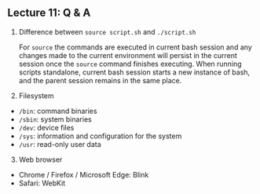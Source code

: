 ## Lecture 11: Q & A

1. Difference between `source script.sh` and `./script.sh`

   For `source` the commands are executed in current bash session and any changes made to the current environment will persist in the current session once the `source` command finishes executing. When running scripts standalone, current bash session starts a new instance of bash, and the parent session remains in the same place.

2. Filesystem

- `/bin`: command binaries
- `/sbin`: system binaries
- `/dev`: device files
- `/sys`: information and configuration for the system
- `/usr`: read-only user data

3. Web browser

- Chrome / Firefox / Microsoft Edge: Blink
- Safari: WebKit